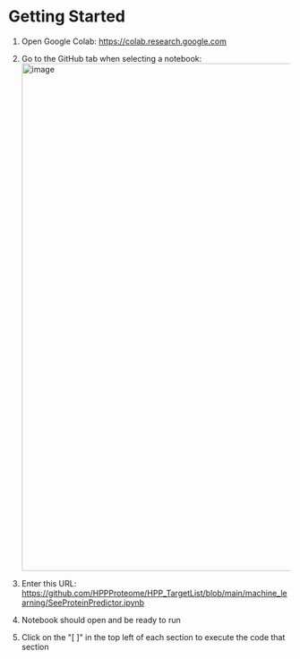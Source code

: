 # Getting Started

1. Open Google Colab: https://colab.research.google.com

2. Go to the GitHub tab when selecting a notebook:
   <img width="907" alt="image" src="https://github.com/user-attachments/assets/002aa1be-e7ad-4136-83b6-14dc88fd22f7" />

3. Enter this URL: https://github.com/HPPProteome/HPP_TargetList/blob/main/machine_learning/SeeProteinPredictor.ipynb

4. Notebook should open and be ready to run

5.  Click on the "[  ]" in the top left of each section to execute the code that section
